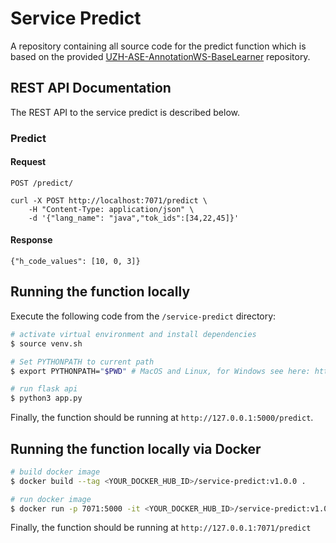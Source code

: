 # Service Predict
A repository containing all source code for the predict function which is based on the provided [UZH-ASE-AnnotationWS-BaseLearner](https://github.com/MEPalma/UZH-ASE-AnnotationWS-BaseLearner) repository.

## REST API Documentation

The REST API to the service predict is described below.

### Predict

#### Request

`POST /predict/`

    curl -X POST http://localhost:7071/predict \
        -H "Content-Type: application/json" \
        -d '{"lang_name": "java","tok_ids":[34,22,45]}'

#### Response
 
    {"h_code_values": [10, 0, 3]}

## Running the function locally
Execute the following code from the `/service-predict` directory:

```bash
# activate virtual environment and install dependencies
$ source venv.sh

# Set PYTHONPATH to current path
$ export PYTHONPATH="$PWD" # MacOS and Linux, for Windows see here: https://bic-berkeley.github.io/psych-214-fall-2016/using_pythonpath.html

# run flask api
$ python3 app.py
```

Finally, the function should be running at ```http://127.0.0.1:5000/predict```. 

## Running the function locally via Docker

```bash
# build docker image
$ docker build --tag <YOUR_DOCKER_HUB_ID>/service-predict:v1.0.0 .

# run docker image
$ docker run -p 7071:5000 -it <YOUR_DOCKER_HUB_ID>/service-predict:v1.0.0
```

Finally, the function should be running at ```http://127.0.0.1:7071/predict```